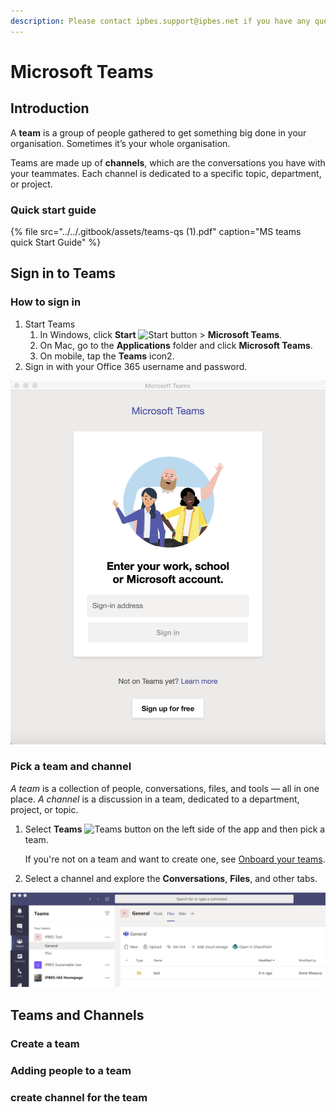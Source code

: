 ```yaml
---
description: Please contact ipbes.support@ipbes.net if you have any questions
---
```


# Microsoft Teams

## Introduction

A **team** is a group of people gathered to get something big done in your organisation. Sometimes it’s your whole organisation.

Teams are made up of **channels**, which are the conversations you have with your teammates. Each channel is dedicated to a specific topic, department, or project.

### Quick start guide

{% file src="../../.gitbook/assets/teams-qs \(1\).pdf" caption="MS teams quick Start Guide" %}

## Sign in to Teams

### How to sign in

1. Start Teams
   1. In Windows, click **Start** ![Start button](https://support.content.office.net/en-us/media/e7dda90f-7dd2-4c7b-ad9e-1ca9888f8c90.png) &gt; **Microsoft Teams**.
   2. On Mac, go to the **Applications** folder and click **Microsoft Teams**.
   3. On mobile, tap the **Teams** icon2. 
2. Sign in with your Office 365 username and password.

![](../../.gitbook/assets/image%20%286%29.png)

### **Pick a team and channel**

_A team_ is a collection of people, conversations, files, and tools — all in one place. _A channel_ is a discussion in a team, dedicated to a department, project, or topic.

1. Select **Teams** ![Teams button](https://support.content.office.net/en-us/media/20305b5c-df47-4154-a21a-b12712c4224c.png) on the left side of the app and then pick a team.

   If you're not on a team and want to create one, see [Onboard your teams](https://support.office.com/en-gb/article/video-get-your-team-up-and-running-702a2977-e662-4038-bef5-bdf8ee47b17b?wt.mc_id=otc_sixsteps).

2. Select a channel and explore the **Conversations**, **Files**, and other tabs.

![](../../.gitbook/assets/image%20%285%29.png)

## Teams and Channels

### Create a team

### Adding people to a team

### create channel for the team







